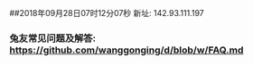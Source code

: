 ##2018年09月28日07时12分07秒 新址: 142.93.111.197
### 兔友常见问题及解答: https://github.com/wanggonging/d/blob/w/FAQ.md
